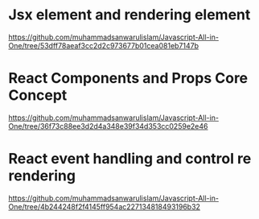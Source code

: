 # Jsx element and rendering element
https://github.com/muhammadsanwarulislam/Javascript-All-in-One/tree/53dff78aeaf3cc2d2c973677b01cea081eb7147b

# React Components and Props Core Concept
https://github.com/muhammadsanwarulislam/Javascript-All-in-One/tree/36f73c88ee3d2d4a348e39f34d353cc0259e2e46

# React event handling and control re rendering
https://github.com/muhammadsanwarulislam/Javascript-All-in-One/tree/4b244248f2f4145ff954ac227134818493196b32

